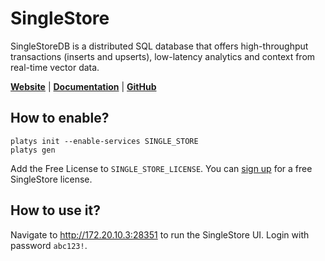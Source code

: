 # SingleStore

SingleStoreDB is a distributed SQL database that offers high-throughput transactions (inserts and upserts), low-latency analytics and context from real-time vector data.

**[Website](https://www.singlestore.com/)** | **[Documentation](https://docs.singlestore.com/)** | **[GitHub](https://github.com/singlestore-labs/singlestoredb-dev-image)**

## How to enable?

```
platys init --enable-services SINGLE_STORE
platys gen
```

Add the Free License to `SINGLE_STORE_LICENSE`. You can [sign up](https://www.singlestore.com/try-free/) for a free SingleStore license.

## How to use it?

Navigate to <http://172.20.10.3:28351> to run the SingleStore UI. Login with password `abc123!`.